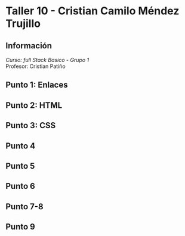 # Taller 10 - Cristian Camilo Méndez Trujillo
## Información

_Curso: full Stack Basico - Grupo 1_ <br />
Profesor: Cristian Patiño

## Punto 1: Enlaces

## Punto 2: HTML

## Punto 3: CSS

## Punto 4

## Punto 5

## Punto 6

## Punto 7-8

## Punto 9
